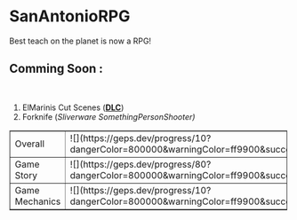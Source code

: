 # SanAntonioRPG
Best teach on the planet is now a RPG!

<html>
<head>
	<title>San Antonio</title>
</head>
<body>
<h2>Comming Soon :</h2>

<p>&nbsp;</p>

<ol>
	<li>ElMarinis Cut Scenes (<u><strong>DLC</strong></u>)</li>
	<li>Forknife (<em>Sliverware SomethingPersonShooter)</em></li>
</ol>


<table border="1" cellpadding="1" cellspacing="1" style="width:500px;">
	<tbody>
		<tr>
			<td>Overall</td>
			<td>![](https://geps.dev/progress/10?dangerColor=800000&warningColor=ff9900&successColor=006600)
</td>
		</tr>
		<tr>
			<td>Game Story</td>
			<td>![](https://geps.dev/progress/80?dangerColor=800000&warningColor=ff9900&successColor=006600)
</td>
		</tr>
		<tr>
			<td>Game Mechanics</td>
			<td>![](https://geps.dev/progress/10?dangerColor=800000&warningColor=ff9900&successColor=006600)
</td>
		</tr>
	</tbody>
</table>





</body>
</html>

